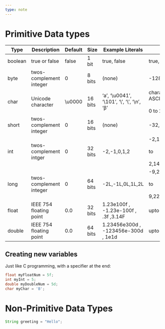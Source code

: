 ```yaml
---
type: note
---
```

# Primitive Data types
| Type    | Description             | Default | Size    | Example Literals                            | Range of values                                                        |
| ------- | ----------------------- | ------- | ------- | ------------------------------------------- | ---------------------------------------------------------------------- |
| boolean | true or false           | false   | 1 bit   | true, false                                 | true, false                                                            |
| byte    | twos-complement integer | 0       | 8 bits  | (none)                                      | -128 to 127                                                            |
| char    | Unicode character       | \u0000  | 16 bits | ‘a’, ‘\u0041’, ‘\101’, ‘\\’, ‘\’, ‘\n’, ‘β’ | characters representation of ASCII values<br><br>0 to 255              |
| short   | twos-complement integer | 0       | 16 bits | (none)                                      | -32,768 to 32,767                                                      |
| int     | twos-complement intger  | 0       | 32 bits | -2,-1,0,1,2                                 | -2,147,483,648 <br><br>to <br><br>2,147,483,647                        |
| long    | twos-complement integer | 0       | 64 bits | -2L,-1L,0L,1L,2L                            | -9,223,372,036,854,775,808 <br><br>to<br><br>9,223,372,036,854,775,807 |
| float   | IEEE 754 floating point | 0.0     | 32 bits | 1.23e100f , -1.23e-100f , .3f ,3.14F        | upto 7 decimal digits                                                  |
| double  | IEEE 754 floating point | 0.0     | 64 bits | 1.23456e300d , -123456e-300d , 1e1d         | upto 16 decimal digits                                                 |

## Creating new variables
Just like C programming, with a specifier at the end:
```java
float myFloatNum = 5f;
int myInt = 5;
double myDoubleNum = 5d;
char myChar = 'B';
```


# Non-Primitive Data Types
```java
String greeting = "Hello";
```